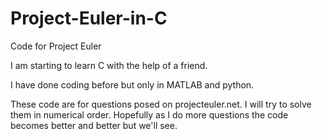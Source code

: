 # Project-Euler-in-C
Code for Project Euler

I am starting to learn C with the help of a friend. 

I have done coding before but only in MATLAB and python. 

These code are for questions posed on projecteuler.net. I will try to solve them in numerical order. Hopefully as I do more questions the code becomes better and better but we'll see.
